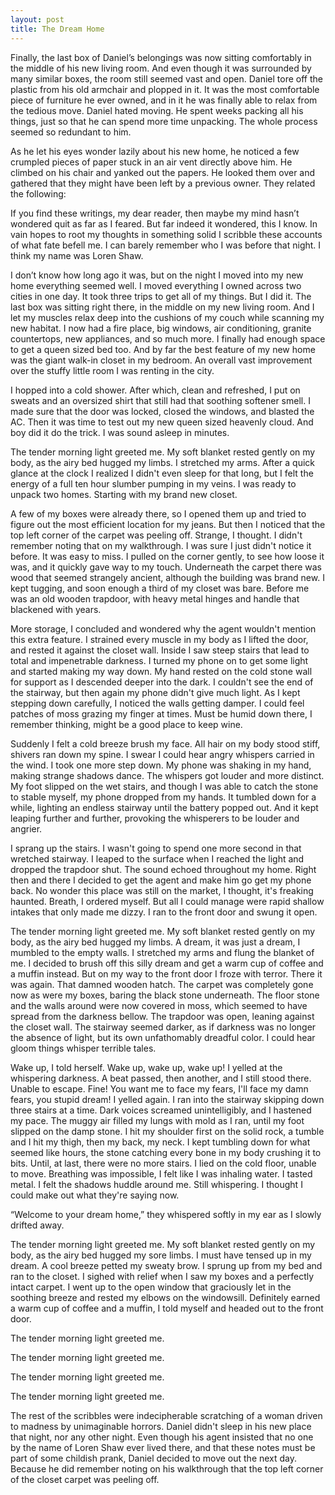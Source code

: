 ```yaml
---
layout: post
title: The Dream Home
---
```


Finally, the last box of Daniel’s belongings was now sitting comfortably in the middle of his new living room. And even though it was surrounded by many similar boxes, the room still seemed vast and open. Daniel tore off the plastic from his old armchair and plopped in it. It was the most comfortable piece of furniture he ever owned, and in it he was finally able to relax from the tedious move. Daniel hated moving. He spent weeks packing all his things, just so that he can spend more time unpacking. The whole process seemed so redundant to him.

<!--more-->

<section class="note">

As he let his eyes wonder lazily about his new home, he noticed a few crumpled pieces of paper stuck in an air vent directly above him. He climbed on his chair and yanked out the papers. He looked them over and gathered that they might have been left by a previous owner. They related the following:

If you find these writings, my dear reader, then maybe my mind hasn’t wondered quit as far as I feared. But far indeed it wondered, this I know. In vain hopes to root my thoughts in something solid I scribble these accounts of what fate befell me. I can barely remember who I was before that night. I think my name was Loren Shaw.

I don’t know how long ago it was, but on the night I moved into my new home everything seemed well. I moved everything I owned across two cities in one day. It took three trips to get all of my things. But I did it. The last box was sitting right there, in the middle on my new living room. And I let my muscles relax deep into the cushions of my couch while scanning my new habitat. I now had a fire place, big windows, air conditioning, granite countertops, new appliances, and so much more. I finally had enough space to get a queen sized bed too. And by
far the best feature of my new home was the giant walk-in closet in my bedroom. An overall vast improvement over the stuffy little room I was renting in the city.

I hopped into a cold shower. After which, clean and refreshed, I put on sweats and an oversized shirt that still had that soothing softener smell. I made sure that the door was locked, closed the windows, and blasted the AC. Then it was time to test out my new queen sized heavenly cloud. And boy did it do the trick. I was sound asleep in minutes.

The tender morning light greeted me. My soft blanket rested gently on my body, as the airy bed hugged my limbs. I stretched my arms. After a quick glance at the clock I realized I didn't even sleep for that long, but I felt the energy of a full ten hour slumber pumping in my veins. I was ready to unpack two homes. Starting with my brand new closet.

A few of my boxes were already there, so I opened them up and tried to figure out the most efficient location for my jeans. But then I noticed that the top left corner of the carpet was peeling off. Strange, I thought. I didn't remember noting that on my walkthrough. I was sure I just didn't notice it before. It was easy to miss. I pulled on the corner gently, to see how loose it was, and it quickly gave way to my touch. Underneath the carpet there was wood that seemed strangely ancient, although the building was brand new. I kept tugging, and soon enough a third of my closet was bare. Before me was an old wooden trapdoor, with heavy metal hinges and handle that blackened with years.

More storage, I concluded and wondered why the agent wouldn't mention this extra feature. I strained every muscle in my body as I lifted the door, and rested it against the closet wall. Inside I saw steep stairs that lead to total and impenetrable darkness. I turned my phone on to get some light and started making my way down. My hand rested on the cold stone wall for support as I descended deeper into the dark. I couldn't see the end of the stairway, but then again my phone didn't give much light. As I kept stepping down carefully, I noticed the walls getting damper. I could feel patches of moss grazing my finger at times. Must be humid down there, I remember thinking, might be a good place to keep wine.

Suddenly I felt a cold breeze brush my face. All hair on my body stood stiff, shivers ran down my spine. I swear I could hear angry whispers carried in the wind. I took one more step down. My phone was shaking in my hand, making strange shadows dance. The whispers got louder and more distinct. My foot slipped on the wet stairs, and though I was able to catch the stone to stable myself, my phone dropped from my hands. It tumbled down for a while, lighting an endless stairway until the battery popped out. And it kept leaping further and further, provoking the whisperers to be louder and angrier.

I sprang up the stairs. I wasn't going to spend one more second in that wretched stairway. I leaped to the surface when I reached the light and dropped the trapdoor shut. The sound echoed throughout my home. Right then and there I decided to get the agent and make him go get my phone back. No wonder this place was still on the market, I thought, it's freaking haunted. Breath, I ordered myself. But all I could manage were rapid shallow intakes that only made me dizzy. I ran to the front door and swung it open.

The tender morning light greeted me. My soft blanket rested gently on my body, as the airy bed hugged my limbs. A dream, it was just a dream, I mumbled to the empty walls. I stretched my arms and flung the blanket of me. I decided to brush off this silly dream and get a warm cup of coffee and a muffin instead. But on my way to the front door I froze with terror. There it was again. That damned wooden hatch. The carpet was completely gone now as were my boxes, baring the black stone underneath. The floor stone and the walls around were now covered in moss, which seemed to have spread from the darkness bellow. The trapdoor was open, leaning against the closet wall. The stairway seemed darker, as if darkness was no longer the absence of light, but its own unfathomably dreadful color. I could hear gloom things whisper terrible tales.

Wake up, I told herself. Wake up, wake up, wake up! I yelled at the whispering darkness. A beat passed, then another, and I still stood there. Unable to escape. Fine! You want me to face my fears, I'll face my damn fears, you stupid dream! I yelled again. I ran into the stairway skipping down three stairs at a time. Dark voices screamed unintelligibly, and I hastened my pace. The muggy air filled my lungs with mold as I ran, until my foot slipped on the damp stone. I hit my shoulder first on the solid rock, a tumble and I hit my thigh, then my back, my neck. I kept tumbling down for what seemed like hours, the stone catching every bone in my body crushing it to bits. Until, at last, there were no more stairs. I lied on the cold floor, unable to move. Breathing was impossible, I felt like I was inhaling water. I tasted metal. I felt the shadows huddle around me. Still whispering. I thought I could make out what they're saying now.

“Welcome to your dream home,” they whispered softly in my ear as I slowly drifted away.

The tender morning light greeted me. My soft blanket rested gently on my body, as the airy bed hugged my sore limbs. I must have tensed up in my dream. A cool breeze petted my sweaty brow. I sprung up from my bed and ran to the closet. I sighed with relief when I saw my boxes and a perfectly intact carpet. I went up to the open window that graciously let in the soothing breeze and rested my elbows on the windowsill. Definitely earned a warm cup of coffee and a muffin, I told myself and headed out to the front door.

The tender morning light greeted me.

The tender morning light greeted me.

The tender morning light greeted me.

The tender morning light greeted me.
</section>

The rest of the scribbles were indecipherable scratching of a woman driven to madness by unimaginable horrors. Daniel didn't sleep in his new place that night, nor any other night. Even though his agent insisted that no one by the name of Loren Shaw ever lived there, and that these notes must be part of some childish prank, Daniel decided to move out the next day. Because he did remember noting on his walkthrough that the top left corner of the closet carpet was peeling off.
